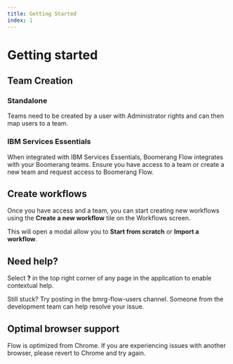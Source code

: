 ```yaml
---
title: Getting Started
index: 1
---
```


# Getting started

## Team Creation

### Standalone

Teams need to be created by a user with Administrator rights and can then map users to a team.

### IBM Services Essentials

When integrated with IBM Services Essentials, Boomerang Flow integrates with your Boomerang teams. Ensure you have access to a team or create a new team and request access to Boomerang Flow.

## Create workflows

Once you have access and a team, you can start creating new workflows using the **Create a new workflow** tile on the Workflows screen.

This will open a modal allow you to **Start from scratch** or **Import a workflow**.

## Need help?

Select **?** in the top right corner of any page in the application to enable contextual help.

Still stuck? Try posting in the bmrg-flow-users channel. Someone from the development team can help resolve your issue. 

## Optimal browser support

Flow is optimized from Chrome. If you are experiencing issues with another browser, please revert to Chrome and try again.
